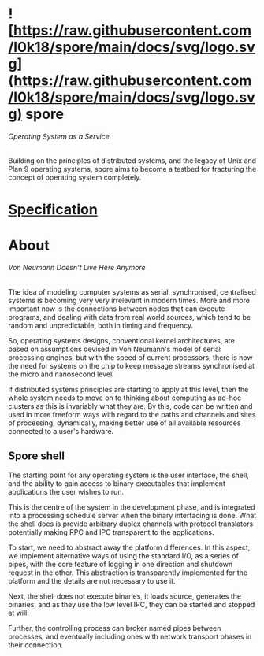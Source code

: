 # ![https://raw.githubusercontent.com/l0k18/spore/main/docs/svg/logo.svg](https://raw.githubusercontent.com/l0k18/spore/main/docs/svg/logo.svg) spore

###### Operating System as a Service

Building on the principles of distributed systems, and the legacy of Unix and Plan 9 operating systems, spore aims to become a testbed for fracturing the concept of operating system completely.

# [Specification](https://github.com/l0k18/sporeOS/wiki/specification)

# About

###### Von Neumann Doesn't Live Here Anymore

The idea of modeling computer systems as serial, synchronised, centralised systems is becoming very very irrelevant in
modern times. More and more important now is the connections between nodes that can execute programs, and dealing with
data from real world sources, which tend to be random and unpredictable, both in timing and frequency.

So, operating systems designs, conventional kernel architectures, are based on assumptions devised in Von Neumann's
model of serial processing engines, but with the speed of current processors, there is now the need for systems on the
chip to keep message streams synchronised at the micro and nanosecond level.

If distributed systems principles are starting to apply at this level, then the whole system needs to move on to
thinking about computing as ad-hoc clusters as this is invariably what they are. By this, code can be written and used
in more freeform ways with regard to the paths and channels and sites of processing, dynamically, making better use of
all available resources connected to a user's hardware.

## Spore shell

The starting point for any operating system is the user interface, the shell, and the ability to gain access to
binary executables that implement applications the user wishes to run.

This is the centre of the system in the development phase, and is integrated into a processing schedule server when
the binary interfacing is done. What the shell does is provide arbitrary duplex channels with protocol translators
potentially making RPC and IPC transparent to the applications.

To start, we need to abstract away the platform differences. In this aspect, we implement alternative ways of using
the standard I/O, as a series of pipes, with the core feature of logging in one direction and shutdown request in the
other. This abstraction is transparently implemented for the platform and the details are not necessary to use it.

Next, the shell does not execute binaries, it loads source, generates the binaries, and as they use the low level IPC,
they can be started and stopped at will.

Further, the controlling process can broker named pipes between processes, and eventually including ones with network
transport phases in their connection.